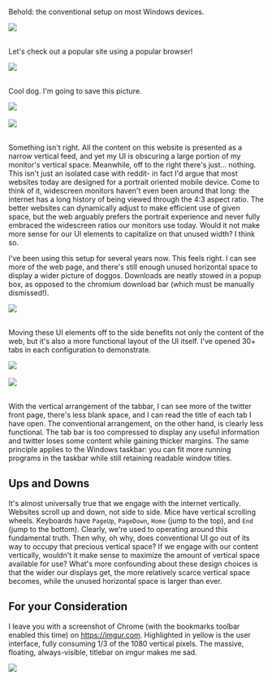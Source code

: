 Behold: the conventional setup on most Windows devices.

<!-- more -->

![](https://cdn.rawgit.com/Link-Satonaka/link-satonaka.github.io/bf50cef1fff08b2d8e3682c5177176558d3d707f/2017-08-02.1%20Vertical%20Waste/1_desktop.png)
<br><br>


Let's check out a popular site using a popular browser!

![](https://cdn.rawgit.com/Link-Satonaka/link-satonaka.github.io/bf50cef1fff08b2d8e3682c5177176558d3d707f/2017-08-02.1%20Vertical%20Waste/2_reddit.png)
<br><br>


Cool dog. I'm going to save this picture.

![](https://cdn.rawgit.com/Link-Satonaka/link-satonaka.github.io/bf50cef1fff08b2d8e3682c5177176558d3d707f/2017-08-02.1%20Vertical%20Waste/3_doggos.png)
<br><br>
![](https://cdn.rawgit.com/Link-Satonaka/link-satonaka.github.io/bf50cef1fff08b2d8e3682c5177176558d3d707f/2017-08-02.1%20Vertical%20Waste/4_download.png)
<br><br>


Something isn't right. All the content on this website is presented as a narrow vertical feed, and yet my UI is obscuring a large portion of my monitor's vertical space. Meanwhile, off to the right there's just... nothing. This isn't just an isolated case with reddit- in fact I'd argue that most websites today are designed for a portrait oriented mobile device. Come to think of it, widescreen monitors haven't even been around that long: the internet has a long history of being viewed through the 4:3 aspect ratio. The better websites can dynamically adjust to make efficient use of given space, but the web arguably prefers the portrait experience and never fully embraced the widescreen ratios our monitors use today. Would it not make more sense for our UI elements to capitalize on that unused width? I think so.


I've been using this setup for several years now. This feels right. I can see more of the web page, and there's still enough unused horizontal space to display a wider picture of doggos. Downloads are neatly stowed in a popup box, as opposed to the chromium download bar (which must be manually dismissed!).

![](https://cdn.rawgit.com/Link-Satonaka/link-satonaka.github.io/bf50cef1fff08b2d8e3682c5177176558d3d707f/2017-08-02.1%20Vertical%20Waste/5_betterdoggos.png)
<br><br>


Moving these UI elements off to the side benefits not only the content of the web, but it's also a more functional layout of the UI itself. I've opened 30+ tabs in each configuration to demonstrate.

![](https://cdn.rawgit.com/Link-Satonaka/link-satonaka.github.io/bf50cef1fff08b2d8e3682c5177176558d3d707f/2017-08-02.1%20Vertical%20Waste/6_bettertwitter.png)
<br><br>
![](https://cdn.rawgit.com/Link-Satonaka/link-satonaka.github.io/bf50cef1fff08b2d8e3682c5177176558d3d707f/2017-08-02.1%20Vertical%20Waste/7_worsetwitter.png)
<br><br>


With the vertical arrangement of the tabbar, I can see more of the twitter front page, there's less blank space, and I can read the title of each tab I have open. The conventional arrangement, on the other hand, is clearly less functional. The tab bar is too compressed to display any useful information and twitter loses some content while gaining thicker margins. The same principle applies to the Windows taskbar: you can fit more running programs in the taskbar while still retaining readable window titles.


## Ups and Downs

It's almost universally true that we engage with the internet vertically. Websites scroll up and down, not side to side. Mice have vertical scrolling wheels. Keyboards have `PageUp`, `PageDown`, `Home` (jump to the top), and `End` (jump to the bottom). Clearly, we're used to operating around this fundamental truth. Then why, oh why, does conventional UI go out of its way to occupy that precious vertical space? If we engage with our content vertically, wouldn't it make sense to maximize the amount of vertical space available for use? What's more confounding about these design choices is that the wider our displays get, the more relatively scarce vertical space becomes, while the unused horizontal space is larger than ever.


## For your Consideration

I leave you with a screenshot of Chrome (with the bookmarks toolbar enabled this time) on <https://imgur.com>. Highlighted in yellow is the user interface, fully consuming 1/3 of the 1080 vertical pixels. The massive, floating, always-visible, titlebar on imgur makes me sad.

![](https://cdn.rawgit.com/Link-Satonaka/link-satonaka.github.io/0bce6938749fdce4d1481c06fe2d919451b0097a/2017-08-02.1%20Vertical%20Waste/9_imgur.png)
